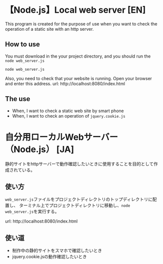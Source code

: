 # 【Node.js】Local web server [EN]
This program is created for the purpose of use when you want to check the operation of a static site with an http server.

## How to use
You must download in the your project directory, and you should run the `node web_server.js` 
``` command-line
node web_server.js
```
Also, you need to check that your website is running. Open your browser and enter this address.
url: http://localhost:8080/index.html

## The use
* When, I want to check a static web site by smart phone
* When, I want to check an operation of `jquery.cookie.js`

# 自分用ローカルWebサーバー（Node.js） [JA]
静的サイトをhttpサーバーで動作確認したいときに使用することを目的として作成されている。

## 使い方
`web_server.js`ファイルをプロジェクトディレクトリのトップディレクトリに配置し、
ターミナル上でプロジェクトディレクトリに移動し、`node web_server.js`を実行する。

url: http://localhost:8080/index.html

## 使い道
* 制作中の静的サイトをスマホで確認したいとき
* jquery.cookie.jsの動作確認したいとき


